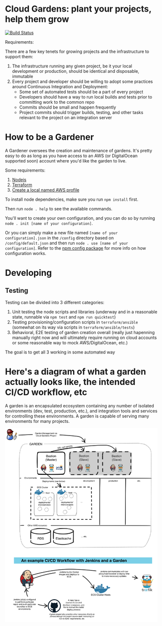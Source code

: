 # Cloud Gardens: plant your projects, help them grow

[![Build Status](https://circleci.com/gh/rockholla/cloud-gardens/tree/master.svg?style=shield&circle-token=e3e9f04ca5214129ee0b8b113b6f0073640a7b09)](https://circleci.com/gh/rockholla/cloud-gardens/)

Requirements:

There are a few key tenets for growing projects and the infrastructure to support them:

1. The infrastructure running any given project, be it your local development or production, should be identical and disposable, immutable
2. Every project and developer should be willing to adopt some practices around Continuous Integration and Deployment:
    * Some set of automated tests should be a part of every project
    * Developers should have a way to run local builds and tests prior to committing work to the common repo
    * Commits should be small and happen frequently
    * Project commits should trigger builds, testing, and other tasks relevant to the project on an integration server

# How to be a Gardener

A Gardener oversees the creation and maintenance of gardens.  It's pretty easy to do as long as you have access to an AWS (or DigitalOcean supported soon) account where you'd like the garden to live.

Some requirements:

1. [Nodejs](https://nodejs.org)
2. [Terraform](https://www.terraform.io/intro/getting-started/install.html)
3. [Create a local named AWS profile](http://docs.aws.amazon.com/cli/latest/userguide/cli-chap-getting-started.html#cli-multiple-profiles)

To install node dependencies, make sure you run `npm install` first.

Then run `node . help` to see the available commands.

You'll want to create your own configuration, and you can do so by running `node . init [name of your configuration]`.

Or you can simply make a new file named `[name of your configuration].json` in the `/config` directory based on `/config/default.json` and then run `node . use [name of your configuration]`.  Refer to the [npm config package](https://www.npmjs.com/package/config) for more info on how configuration works.

# Developing

## Testing

Testing can be divided into 3 different categories:

1. Unit testing the node scripts and libraries (underway and in a reasonable state, runnable via `npm test` and `npm run quicktest`)
2. Testing provisioning/configuration scripts in `terraform/ansible` (somewhat on its way via scripts in `terraform/ansible/tests`)
3. Behavioral, E2E testing of garden creation overall (really just hapenning manually right now and will ultimately require running on cloud accounts or some reasonable way to mock AWS/DigitalOcean, etc.)

The goal is to get all 3 working in some automated way

# Here's a diagram of what a garden actually looks like, the intended CI/CD workflow, etc

A garden is an encapsulated ecosystem containing any number of isolated environments (dev, test, production, etc.), and integration tools and services for controlling these environments.  A garden is capable of serving many environments for many projects.

![Garden Diagram](docs/cloud-gardens.png)
